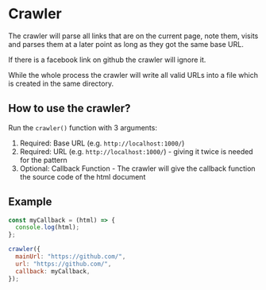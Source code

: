 # Crawler

The crawler will parse all links that are on the current page, note them, visits and parses them at a later point as long as they got the same base URL.

If there is a facebook link on github the crawler will ignore it.

While the whole process the crawler will write all valid URLs into a file which is created in the same directory.

## How to use the crawler?

Run the `crawler()` function with 3 arguments:

1. Required: Base URL (e.g. `http://localhost:1000/`)
2. Required: URL (e.g. `http://localhost:1000/`) - giving it twice is needed for the pattern
3. Optional: Callback Function - The crawler will give the callback function the source code of the html document

## Example

```js
const myCallback = (html) => {
  console.log(html);
};

crawler({
  mainUrl: "https://github.com/",
  url: "https://github.com/",
  callback: myCallback,
});
```
